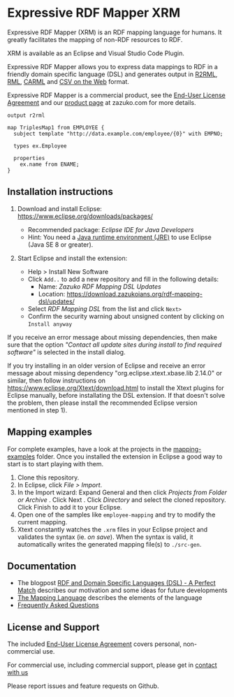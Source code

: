# Expressive RDF Mapper XRM

Expressive RDF Mapper (XRM) is an RDF mapping language for humans. It greatly facilitates the mapping of non-RDF resources to RDF.

XRM is available as an Eclipse and Visual Studio Code Plugin.

Expressive RDF Mapper allows you to express data mappings to RDF in a friendly domain specific language (DSL) and generates output in
[R2RML](http://www.w3.org/TR/r2rml/), [RML](https://rml.io/specs/rml/), [CARML](https://github.com/carml/carml) and [CSV on the Web](https://w3c.github.io/csvw/primer/) format. 

Expressive RDF Mapper is a commercial product, see the [End-User License Agreement](EULA.md) and our [product page](https://zazuko.com/products/expressive-rdf-mapper/) at zazuko.com for more details.

```
output r2rml

map TriplesMap1 from EMPLOYEE {
  subject template "http://data.example.com/employee/{0}" with EMPNO;
  
  types ex.Employee
  
  properties
    ex.name from ENAME;
}
```


## Installation instructions

1) Download and install Eclipse: https://www.eclipse.org/downloads/packages/
   * Recommended package: *Eclipse IDE for Java Developers*
   * Hint: You need a [Java runtime environment (JRE)](https://wiki.eclipse.org/Eclipse/Installation#Install_a_JVM) to use Eclipse (Java SE 8 or greater).

2) Start Eclipse and install the extension:
   * Help > Install New Software
   * Click `Add..` to add a new repository and fill in the following details:
     * Name: *Zazuko RDF Mapping DSL Updates*
     * Location: https://download.zazukoians.org/rdf-mapping-dsl/updates/
   * Select *RDF Mapping DSL* from the list and click `Next>`
   * Confirm the security warning about unsigned content by clicking on `Install anyway`

If you receive an error message about missing dependencies, then make sure that the option *"Contact all update sites during install to find required software"* is selected in the install dialog.

If you try installing in an older version of Eclipse and receive an error message about missing dependency
"org.eclipse.xtext.xbase.lib 2.14.0" or similar, then follow instructions on https://www.eclipse.org/Xtext/download.html to install the Xtext plugins for Eclipse manually, before installating the DSL extension. If that doesn't solve the problem, then please install the recommended Eclipse version mentioned in step 1).

## Mapping examples

For complete examples, have a look at the projects in the [mapping-examples](mapping-examples) folder.
Once you installed the extension in Eclipse a good way to start is to start playing with them.

1. Clone this repository.
2. In Eclipse, click _File > Import_.
3. In the Import wizard: Expand General and then click _Projects from Folder or Archive_ . Click Next . Click _Directory_ and select the cloned repository. Click Finish to add it to your Eclipse.
4. Open one of the samples like `employee-mapping` and try to modify the current mapping.
5. Xtext constantly watches the `.xrm` files in your Eclipse project and validates the syntax (ie. *on save*). When the syntax is valid, it automatically writes the generated mapping file(s) to `./src-gen`.

## Documentation

* The blogpost [RDF and Domain Specific Languages (DSL) - A Perfect Match](https://zazuko.com/blog/rdf-and-dsl-a-perfect-match) describes our motivation and some ideas for future developments
* [The Mapping Language](documentation/mapping-language.md) describes the elements of the language
* [Frequently Asked Questions](FAQ.md)


## License and Support

The included [End-User License Agreement](EULA.md) covers personal, non-commercial use.

For commercial use, including commercial support, please get in [contact with us](mailto:info@zazuko.com?subject=RDF%20Mapping%20DSL) 

Please report issues and feature requests on Github.
